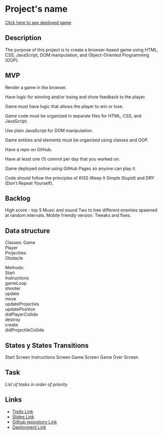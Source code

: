 # Project's name

[Click here to see deployed game](https://toroloffredo.github.io/Cooper-coffee-challenge/)

## Description
The purpose of this project is to create a browser-based game using HTML, CSS, JavaScript, DOM manipulation, and Object-Oriented Programming (OOP).

## MVP
Render a game in the browser.

Have logic for winning and/or losing and show feedback to the player.

Game must have logic that allows the player to win or lose.

Game code must be organized in separate files for HTML, CSS, and JavaScript.

Use plain JavaScript for DOM manipulation.

Game entities and elements must be organized using classes and OOP.

Have a repo on GitHub.

Have at least one (1) commit per day that you worked on.

Game deployed online using GitHub Pages so anyone can play it.

Code should follow the principles of KISS (Keep It Simple Stupid) and DRY (Don’t Repeat Yourself).


## Backlog
High score - top 5
Music and sound 
Two to tree different enemies spawned at random intervals.
Mobile friendly version.
Tweaks and fixes.


## Data structure
Classes: 
Game  
Player  
Projectiles  
Obstacle  

Methods:  
Start  
Instructions  
gameLoop    
shooter  
update  
move  
updateProjecties  
updatePosition  
didPlayerCollide  
destroy  
create  
didProjectileCollide  


## States y States Transitions
Start Screen
Instructions Screen
Game Screen
Game Over Screen


## Task
_List of tasks in order of priority_


## Links

- [Trello Link](https://trello.com/invite/b/Er37E60R/ATTI19e5c6130d8da426d8cc89b2a46a43e435169A66/ccc-board)
- [Slides Link](https://docs.google.com/presentation/d/1fD7KHiSTRlcmvFnGGGiVWKYrFFJM3DlRQ2RYGgaknLA/edit?usp=sharing)
- [Github repository Link](https://github.com/toroloffredo/Cooper-coffee-challenge)
- [Deployment Link](https://toroloffredo.github.io/Cooper-coffee-challenge/)